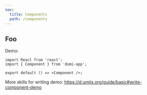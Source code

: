 ```yaml
---
nav:
  title: Components
  path: /components
---
```


## Foo

Demo:

```tsx
import React from 'react';
import { Component } from 'dumi-app';

export default () => <Component />;
```

More skills for writing demo: https://d.umijs.org/guide/basic#write-component-demo
